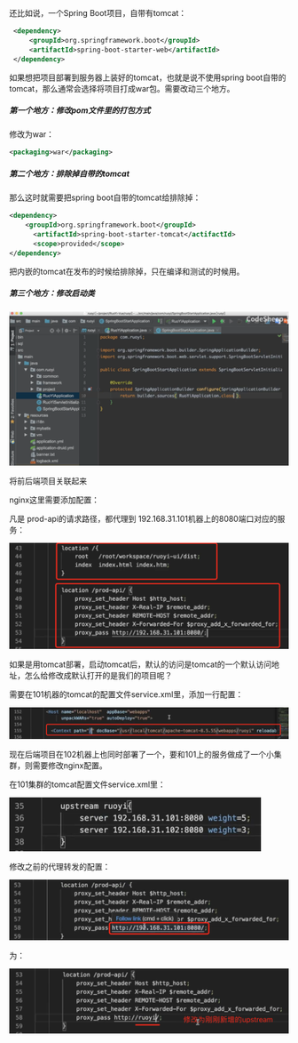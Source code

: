 还比如说，一个Spring Boot项目，自带有tomcat：

```xml
 <dependency>
     <groupId>org.springframework.boot</groupId>
     <artifactId>spring-boot-starter-web</artifactId>
 </dependency>
```

如果想把项目部署到服务器上装好的tomcat，也就是说不使用spring boot自带的tomcat，那么通常会选择将项目打成war包。需要改动三个地方。

##### 第一个地方：修改pom文件里的打包方式

修改为war：

```xml
<packaging>war</packaging>
```

##### 第二个地方：排除掉自带的tomcat

那么这时就需要把spring boot自带的tomcat给排除掉：

```xml
<dependency>
    <groupId>org.springframework.boot</groupId>
	  <artifactId>spring-boot-starter-tomcat</actifactId>
	  <scope>provided</scope>
</dependency>
```

把内嵌的tomcat在发布的时候给排除掉，只在编译和测试的时候用。

##### 第三个地方：修改启动类

<img src="../../我的坚果云/选修课/Maven/Maven-1.assets/image-20211212083548653.png" alt="image-20211212083548653" style="zoom:50%;" />

将前后端项目关联起来

nginx这里需要添加配置：

凡是 prod-api的请求路径，都代理到 192.168.31.101机器上的8080端口对应的服务：

<img src="../../我的坚果云/选修课/Maven/Maven-1.assets/image-20211212084504178.png" alt="image-20211212084504178" style="zoom:50%;" />

如果是用tomcat部署，启动tomcat后，默认的访问是tomcat的一个默认访问地址，怎么给修改成默认打开的是我们的项目呢？

需要在101机器的tomcat的配置文件service.xml里，添加一行配置：

<img src="../../我的坚果云/选修课/Maven/Maven-1.assets/image-20211212084940094.png" alt="image-20211212084940094" style="zoom:50%;" />

现在后端项目在102机器上也同时部署了一个，要和101上的服务做成了一个小集群，则需要修改nginx配置。

在101集群的tomcat配置文件service.xml里：

<img src="../../我的坚果云/选修课/Maven/Maven-1.assets/image-20211212085843833.png" alt="image-20211212085843833" style="zoom:50%;" />



修改之前的代理转发的配置：

<img src="../../我的坚果云/选修课/Maven/Maven-1.assets/image-20211212085605620.png" alt="image-20211212085605620" style="zoom:50%;" />

为：

<img src="../../我的坚果云/选修课/Maven/Maven-1.assets/image-20211212085746859.png" alt="image-20211212085746859" style="zoom:50%;" />

